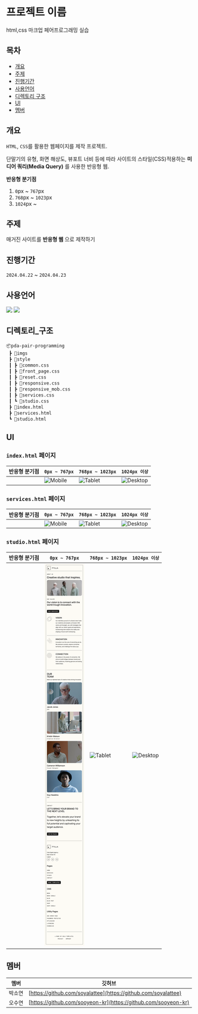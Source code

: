 # 프로젝트 이름
html,css 마크업 페어프로그래밍 실습
## 목차 
- [개요](#개요)  
- [주제](#주제)  
- [진행기간](#진행기간)
- [사용언어](#사용언어)
- [디렉토리 구조](#디렉토리_구조)
- [UI](#UI)
- [멤버](#멤버)  

## 개요
`HTML`, `CSS`를 활용한 웹페이지를 제작 프로젝트.  

단말기의 유형, 화면 해상도, 뷰포트 너비 등에 따라 사이트의 스타일(CSS)적용하는 **미디어 쿼리(Media Query)** 를 사용한 반응형 웹. 

**반응형 분기점**
1. `0`px ~ `767`px  
2. `768`px ~ `1023`px  
3. `1024`px ~   
   
## 주제 
매거진 사이트를 **반응형 웹** 으로 제작하기
## 진행기간
`2024.04.22` ~ `2024.04.23`
## 사용언어
<img src="https://img.shields.io/badge/HTML5-E34F26?style=flat-square&logo=HTML5&logoColor=white"/>   
<img src="https://img.shields.io/badge/CSS3-1572B6?style=flat-square&logo=CSS3&logoColor=white"/>  

## 디렉토리_구조
```plantext
📦pda-pair-programming
 ┣ 📂imgs
 ┣ 📂style
 ┃ ┣ 📜common.css
 ┃ ┣ 📜front_page.css
 ┃ ┣ 📜reset.css
 ┃ ┣ 📜responsive.css
 ┃ ┣ 📜responsive_mob.css
 ┃ ┣ 📜services.css
 ┃ ┗ 📜studio.css
 ┣ 📜index.html
 ┣ 📜services.html
 ┗ 📜studio.html
```
## UI
### `index.html` 페이지  
| 반응형 분기점         | `0px ~ 767px`                      |  `768px ~ 1023px`                     |  `1024px 이상`                        |
|-----------------|------------------------------------|---------------------------------------|---------------------------------------|
|                | ![Mobile](./docs/front-page-3.png)       | ![Tablet](./docs/front-page-2.png)          | ![Desktop](docs/front-page-1.png)       |

### `services.html` 페이지  
| 반응형 분기점         | `0px ~ 767px`                      |  `768px ~ 1023px`                     |  `1024px 이상`                        |
|-----------------|------------------------------------|---------------------------------------|---------------------------------------|
|                | ![Mobile](./docs/services-page-3.png)       | ![Tablet](./docs/services-page-2.png)          | ![Desktop](docs/services-page-1.png)       |
### `studio.html` 페이지  
| 반응형 분기점         | `0px ~ 767px`                      |  `768px ~ 1023px`                     |  `1024px 이상`                        |
|-----------------|------------------------------------|---------------------------------------|---------------------------------------|
|                | ![Mobile](./docs/studio-page-3.png)       | ![Tablet](./docs/studio-page-2.png)          | ![Desktop](docs/studio-page-1.png)       |
## 멤버
| 멤버   |     깃허브    |
|--------|--------------|
| 박소연 | [https://github.com/soyalattee](https://github.com/soyalattee) |
| 오수연 | [https://github.com/sooyeon-kr](https://github.com/sooyeon-kr) |
